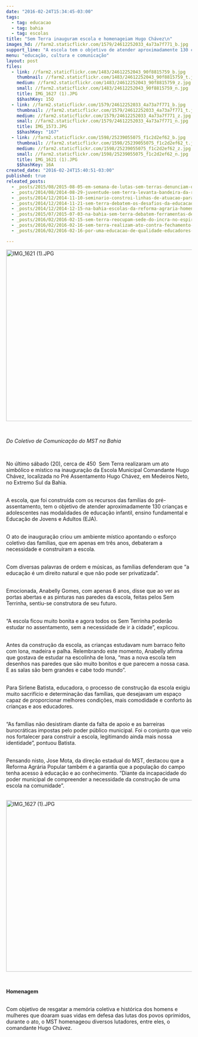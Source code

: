 ```yaml
---
date: "2016-02-24T15:34:45-03:00"
tags:
  - tag: educacao
  - tag: bahia
  - tag: escolas
title: "​Sem Terra inauguram escola e homenageiam Hugo Chávez\n"
images_hd: //farm2.staticflickr.com/1579/24612252033_4a73a7f771_b.jpg
support_line: "A escola tem o objetivo de atender aproximadamente 130 crianças e adolescentes nas modalidades de educação infantil, ensino fundamental e EJA."
menu: "educação, cultura e comunicação"
layout: post
files:
  - link: //farm2.staticflickr.com/1483/24612252043_90f8815759_b.jpg
    thumbnail: //farm2.staticflickr.com/1483/24612252043_90f8815759_t.jpg
    medium: //farm2.staticflickr.com/1483/24612252043_90f8815759_z.jpg
    small: //farm2.staticflickr.com/1483/24612252043_90f8815759_n.jpg
    title: IMG_1627 (1).JPG
    $$hashKey: 15Q
  - link: //farm2.staticflickr.com/1579/24612252033_4a73a7f771_b.jpg
    thumbnail: //farm2.staticflickr.com/1579/24612252033_4a73a7f771_t.jpg
    medium: //farm2.staticflickr.com/1579/24612252033_4a73a7f771_z.jpg
    small: //farm2.staticflickr.com/1579/24612252033_4a73a7f771_n.jpg
    title: IMG_1573.JPG
    $$hashKey: "167"
  - link: //farm2.staticflickr.com/1598/25239055075_f1c2d2ef62_b.jpg
    thumbnail: //farm2.staticflickr.com/1598/25239055075_f1c2d2ef62_t.jpg
    medium: //farm2.staticflickr.com/1598/25239055075_f1c2d2ef62_z.jpg
    small: //farm2.staticflickr.com/1598/25239055075_f1c2d2ef62_n.jpg
    title: IMG_1621 (1).JPG
    $$hashKey: 16A
created_date: "2016-02-24T15:40:51-03:00"
published: true
releated_posts:
  - _posts/2015/08/2015-08-05-em-semana-de-lutas-sem-terras-denunciam-os-entraves-educacionais-na-ba.md
  - _posts/2014/08/2014-08-29-juventude-sem-terra-levanta-bandeira-da-reforma-agraria-em-escola-publica.md
  - _posts/2014/12/2014-11-10-seminario-constroi-linhas-de-atuacao-para-a-transicao-agroecologica-na-bahia.md
  - _posts/2014/12/2014-11-21-sem-terra-debatem-os-desafios-da-educacao-do-campo-e-da-agroecologia.md
  - _posts/2014/12/2014-12-15-na-bahia-escolas-da-reforma-agraria-homenageiam-os-30-anos-do-mst.md
  - _posts/2015/07/2015-07-03-na-bahia-sem-terra-debatem-ferramentas-de-luta-da-classe-contra-o-agronegocio.md
  - _posts/2016/02/2016-02-15-sem-terra-reocupam-sede-do-incra-no-espirito-santo.md
  - _posts/2016/02/2016-02-16-sem-terra-realizam-ato-contra-fechamento-de-escola-no-ceara.md
  - _posts/2016/02/2016-02-16-por-uma-educacao-de-qualidade-educadores-apontam-os-desafios-para-o-proximo-periodo-na-bahia.md

---
```

<p><img alt="IMG_1621 (1).JPG" height="466" src="//farm2.staticflickr.com/1598/25239055075_f1c2d2ef62_b.jpg" width="700" /></p>

<p>&nbsp;</p>

<p><em>Do&nbsp;Coletivo de Comunica&ccedil;&atilde;o do MST na Bahia</em></p>

<p>&nbsp;</p>

<p>No &uacute;ltimo s&aacute;bado (20), cerca de 450 &nbsp;Sem Terra realizaram um ato simb&oacute;lico e m&iacute;stico na inaugura&ccedil;&atilde;o da Escola Municipal Comandante Hugo Ch&aacute;vez, localizada no Pr&eacute; Assentamento Hugo Ch&aacute;vez, em Medeiros Neto, no Extremo Sul da Bahia.</p>

<p><br />
A escola, que foi constru&iacute;da com os recursos das fam&iacute;lias do pr&eacute;-assentamento, tem o objetivo de atender aproximadamente 130 crian&ccedil;as e adolescentes nas modalidades de educa&ccedil;&atilde;o infantil, ensino fundamental e Educa&ccedil;&atilde;o de Jovens e Adultos (EJA).</p>

<p><br />
O ato de inaugura&ccedil;&atilde;o criou um ambiente m&iacute;stico apontando o esfor&ccedil;o coletivo das fam&iacute;lias, que em apenas em tr&ecirc;s anos, debateram a necessidade e constru&iacute;ram a escola.</p>

<p><br />
Com diversas palavras de ordem e m&uacute;sicas, as fam&iacute;lias defenderam que &ldquo;a educa&ccedil;&atilde;o &eacute; um direito natural e que n&atilde;o pode ser privatizada&rdquo;.</p>

<p><br />
Emocionada, Anabelly Gomes, com apenas 6 anos, disse que ao ver as portas abertas e as pinturas nas paredes da escola, feitas pelos Sem Terrinha, sentiu-se construtora de seu futuro. &nbsp;</p>

<p><br />
&ldquo;A escola ficou muito bonita e agora todos os Sem Terrinha poder&atilde;o estudar no assentamento, sem a necessidade de ir &agrave; cidade&rdquo;, explicou.</p>

<p><br />
Antes da constru&ccedil;&atilde;o da escola, as crian&ccedil;as estudavam num barraco feito com lona, madeira e palha. Relembrando este momento, Anabelly afirma que gostava de estudar na escolinha de lona, &ldquo;mas a nova escola tem desenhos nas paredes que s&atilde;o muito bonitos e que parecem a nossa casa. E as salas s&atilde;o bem grandes e cabe todo mundo&rdquo;.</p>

<p><br />
Para Sirlene Batista, educadora, o processo de constru&ccedil;&atilde;o da escola exigiu muito sacrif&iacute;cio e determina&ccedil;&atilde;o das fam&iacute;lias, que desejavam um espa&ccedil;o capaz de proporcionar melhores condi&ccedil;&otilde;es, mais comodidade e conforto &agrave;s crian&ccedil;as e aos educadores.</p>

<p><br />
&ldquo;As fam&iacute;lias n&atilde;o desistiram diante da falta de apoio e as barreiras burocr&aacute;ticas impostas pelo poder p&uacute;blico municipal. Foi o conjunto que veio nos fortalecer para construir a escola, legitimando ainda mais nossa identidade&rdquo;, pontuou Batista.</p>

<p><br />
Pensando nisto, Jose Mota, da dire&ccedil;&atilde;o estadual do MST, destacou que a Reforma Agr&aacute;ria Popular tamb&eacute;m &eacute; a garantia que a popula&ccedil;&atilde;o do campo tenha acesso &agrave; educa&ccedil;&atilde;o e ao conhecimento. &ldquo;Diante da incapacidade do poder municipal de compreender a necessidade da constru&ccedil;&atilde;o de uma escola na comunidade&rdquo;.</p>

<p><br />
<img alt="IMG_1627 (1).JPG" height="466" src="//farm2.staticflickr.com/1483/24612252043_90f8815759_b.jpg" width="700" /></p>

<p>&nbsp;</p>

<p><strong>Homenagem</strong></p>

<p><br />
Com objetivo de resgatar a mem&oacute;ria coletiva e hist&oacute;rica dos homens e mulheres que doaram suas vidas em defesa das lutas dos povos oprimidos, durante o ato, o MST homenageou diversos lutadores, entre eles, o comandante Hugo Ch&aacute;vez.&nbsp;</p>
